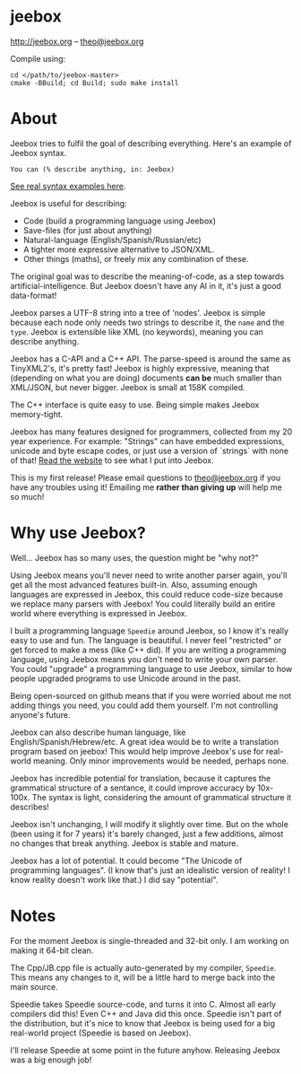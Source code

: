 # jeebox

http://jeebox.org – theo@jeebox.org

Compile using:

    cd </path/to/jeebox-master>
    cmake -BBuild; cd Build; sudo make install

# About

Jeebox tries to fulfil the goal of describing everything. Here's an example of Jeebox syntax.

	You can (% describe anything, in: Jeebox)

[See real syntax examples here](http://jeebox.org/stuff/introduction). 

Jeebox is useful for describing:

* Code (build a programming language using Jeebox)
* Save-files (for just about anything)
* Natural-language (English/Spanish/Russian/etc)
* A tighter more expressive alternative to JSON/XML.
* Other things (maths), or freely mix any combination of these.

The original goal was to describe the meaning-of-code, as a step towards artificial-intelligence. But Jeebox doesn't have any AI in it, it's just a good data-format!

Jeebox parses a UTF-8 string into a tree of 'nodes'. Jeebox is simple because each node only needs two strings to describe it, the `name` and the `type`. Jeebox is extensible like XML (no keywords), meaning you can describe anything.

Jeebox has a C-API and a C++ API. The parse-speed is around the same as TinyXML2's, it's pretty fast! Jeebox is highly expressive, meaning that (depending on what you are doing) documents **can be** much smaller than XML/JSON, but never bigger. Jeebox is small at 158K compiled.

The C++ interface is quite easy to use. Being simple makes Jeebox memory-tight.

Jeebox has many features designed for programmers, collected from my 20 year experience. For example: "Strings" can have embedded expressions, unicode and byte escape codes, or just use a version of \`strings\` with none of that! [Read the website](http://jeebox.org/stuff/introduction) to see what I put into Jeebox.

This is my first release! Please email questions to theo@jeebox.org if you have any troubles using it! Emailing me **rather than giving up** will help me so much!


# Why use Jeebox?

Well... Jeebox has so many uses, the question might be "why not?"

Using Jeebox means you'll never need to write another parser again, you'll get all the most advanced features built-in. Also, assuming enough languages are expressed in Jeebox, this could reduce code-size because we replace many parsers with Jeebox! You could literally build an entire world where everything is expressed in Jeebox.

I built a programming language `Speedie` around Jeebox, so I know it's really easy to use and fun. The language is beautiful. I never feel "restricted" or get forced to make a mess (like C++ did). If you are writing a programming language, using Jeebox means you don't need to write your own parser. You could "upgrade" a programming language to use Jeebox, similar to how people upgraded programs to use Unicode around in the past.

Being open-sourced on github means that if you were worried about me not adding things you need, you could add them yourself. I'm not controlling anyone's future.

Jeebox can also describe human language, like English/Spanish/Hebrew/etc. A great idea would be to write a translation program based on jeebox! This would help improve Jeebox's use for real-world meaning. Only minor improvements would be needed, perhaps none.

Jeebox has incredible potential for translation, because it captures the grammatical structure of a sentance, it could improve accuracy by 10x-100x. The syntax is light, considering the amount of grammatical structure it describes!
    
Jeebox isn't unchanging, I will modify it slightly over time. But on the whole (been using it for 7 years) it's barely changed, just a few additions, almost no changes that break anything. Jeebox is stable and mature.

Jeebox has a lot of potential. It could become "The Unicode of programming languages". (I know that's just an idealistic version of reality! I know reality doesn't work like that.) I did say "potential".


# Notes

For the moment Jeebox is single-threaded and 32-bit only. I am working on making it 64-bit clean.

The Cpp/JB.cpp file is actually auto-generated by my compiler, `Speedie`. This means any changes to it, will be a little hard to merge back into the main source.

Speedie takes Speedie source-code, and turns it into C. Almost all early compilers did this! Even C++ and Java did this once. Speedie isn't part of the distribution, but it's nice to know that Jeebox is being used for a big real-world project (Speedie is based on Jeebox).

I'll release Speedie at some point in the future anyhow. Releasing Jeebox was a big enough job!
